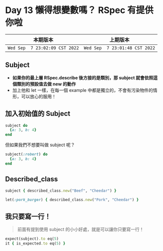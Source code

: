 # Day 13 懶得想變數嗎？ RSpec 有提供你啦

|本期版本|上期版本
|:---:|:---:|
`Wed Sep  7 23:02:09 CST 2022` | `Wed Sep  7 23:01:48 CST 2022`

## Subject

* **如果你的最上層 RSpec.describe 後方接的是類別，那 subject 就會依照這個類別的預設值去做 new 的動作**
* 加上他和 let 一樣，在每一個 example 中都是獨立的，不會有污染物件的情形，可以放心的服用！

## 加入初始值的 Subject

```ruby
subject do 
  {a: 3, b: 4}
end
```

但如果我們不想要叫做 subject 呢？

```ruby
subject(:robert) do
  {a: 3, b: 4}    
end 
```

## Described_class

```ruby
subject { described_class.new("Beef", "Cheedar") }

let(:pork_burger) { described_class.new("Pork", "Cheedar") }
```

## 我只要寫一行！

> 前面有提到使用 subject 的小小好處，就是可以讓你只要寫一行！

```ruby
expect(subject).to eq(5)
it { is_expected.to eq(5) }
```
